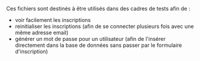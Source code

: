 Ces fichiers sont destinés à être utilisés dans des cadres de tests afin de : 
- voir facilement les inscriptions
- reinitialiser les inscriptions (afin de se connecter plusieurs fois avec une même adresse email)
- générer un mot de passe pour un utilisateur (afin de l'insérer directement dans la base de données sans passer par le formulaire d'inscription)